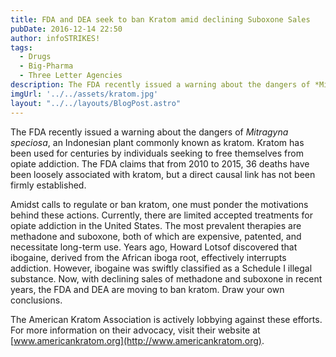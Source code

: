 ```yaml
---
title: FDA and DEA seek to ban Kratom amid declining Suboxone Sales
pubDate: 2016-12-14 22:50
author: infoSTRIKES!
tags:
  - Drugs
  - Big-Pharma
  - Three Letter Agencies
description: The FDA recently issued a warning about the dangers of *Mitragyna speciosa*, an Indonesian plant commonly known as kratom. Kratom has been used for centuries by individuals seeking to free themselves from opiate addiction.
imgUrl: '../../assets/kratom.jpg'
layout: "../../layouts/BlogPost.astro"
---
```

The FDA recently issued a warning about the dangers of *Mitragyna speciosa*, an Indonesian plant commonly known as kratom. Kratom has been used for centuries by individuals seeking to free themselves from opiate addiction. The FDA claims that from 2010 to 2015, 36 deaths have been loosely associated with kratom, but a direct causal link has not been firmly established.

Amidst calls to regulate or ban kratom, one must ponder the motivations behind these actions. Currently, there are limited accepted treatments for opiate addiction in the United States. The most prevalent therapies are methadone and suboxone, both of which are expensive, patented, and necessitate long-term use. Years ago, Howard Lotsof discovered that ibogaine, derived from the African iboga root, effectively interrupts addiction. However, ibogaine was swiftly classified as a Schedule I illegal substance. Now, with declining sales of methadone and suboxone in recent years, the FDA and DEA are moving to ban kratom. Draw your own conclusions.

The American Kratom Association is actively lobbying against these efforts. For more information on their advocacy, visit their website at [www.americankratom.org](http://www.americankratom.org).
